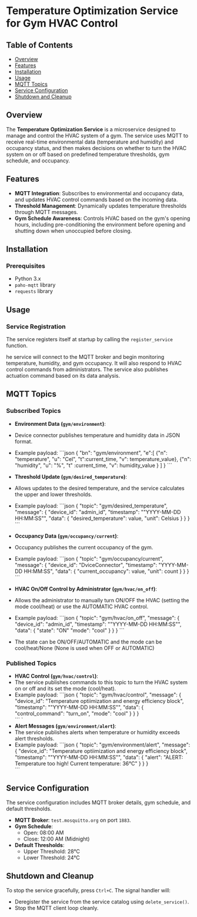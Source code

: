 # Temperature Optimization Service for Gym HVAC Control

## Table of Contents
- [Overview](#overview)
- [Features](#features)
- [Installation](#installation)
- [Usage](#usage)
- [MQTT Topics](#mqtt-topics)
- [Service Configuration](#service-configuration)
- [Shutdown and Cleanup](#shutdown-and-cleanup)

## Overview
The **Temperature Optimization Service** is a microservice designed to manage and control the HVAC system of a gym. The service uses MQTT to receive real-time environmental data (temperature and humidity) and occupancy status, and then makes decisions on whether to turn the HVAC system on or off based on predefined temperature thresholds, gym schedule, and occupancy.

## Features
- **MQTT Integration**: Subscribes to environmental and occupancy data, and updates HVAC control commands based on the incoming data.
- **Threshold Management**: Dynamically updates temperature thresholds through MQTT messages.
- **Gym Schedule Awareness**: Controls HVAC based on the gym's opening hours, including pre-conditioning the environment before opening and shutting down when unoccupied before closing.

## Installation

### Prerequisites
- Python 3.x
- `paho-mqtt` library
- `requests` library

## Usage

### Service Registration
The service registers itself at startup by calling the `register_service` function.

he service will connect to the MQTT broker and begin monitoring temperature, humidity, and gym occupancy. It will also respond to HVAC control commands from administrators. The service also publishes actuation command based on its data analysis.




## MQTT Topics

### Subscribed Topics
- **Environment Data (`gym/environment`)**:
- Device connector publishes temperature and humidity data in JSON format.
- Example payload:
  \```json
  {
    "bn": "gym/environment",
    "e":[
      {"n": "temperature",
       "u": "Cel",
       "t":current_time,
       "v": temperature_value},
      {"n": "humidity",
       "u": "%",
       "t" :current_time,
       "v": humidity_value
      } 
    ]
  }
  \```

- **Threshold Update (`gym/desired_temperature`)**:
- Allows updates to the desired temperature, and the service calculates the upper and lower thresholds.
- Example payload:
  \```json
  {
    "topic": "gym/desired_temperature",
    "message": {
      "device_id": "admin_id",
      "timestamp": ""YYYY-MM-DD HH:MM:SS"",
      "data": {
        "desired_temperature": value,
        "unit": Celsius
      }
    }
  }  
  \```

- **Occupancy Data (`gym/occupancy/current`)**:
- Occupancy publishes the current occupancy of the gym.
- Example payload:
  \```json
  {
    "topic": "gym/occupancy/current",
    "message": {
      "device_id": "DviceConnector",
      "timestamp": "YYYY-MM-DD HH:MM:SS",
      "data": {
        "current_occupancy": value,
        "unit": count
      }
    }
  }  
  \```

- **HVAC On/Off Control by Administrator (`gym/hvac/on_off`)**:
- Allows the administrator to manually turn ON/OFF the HVAC (setting the mode cool/heat) or use the AUTOMATIC HVAC control.
- Example payload:
  \```json
  {
    "topic": "gym/hvac/on_off",
    "message": {
      "device_id": "admin_id",
      "timestamp": ""YYYY-MM-DD HH:MM:SS"",
      "data": {
        "state": "ON"
        "mode": "cool"
      }
    }
  } 
  \```
- The state can be ON/OFF/AUTOMATIC and the mode can be cool/heat/None (None is used when OFF or AUTOMATIC)

### Published Topics
- **HVAC Control (`gym/hvac/control`)**:
- The service publishes commands to this topic to turn the HVAC system on or off and its set the mode (cool/heat).
- Example payload:
  \```json
  {
    "topic": "gym/hvac/control",
    "message": {
      "device_id": "Temperature optiimization and energy efficiency block",
      "timestamp": ""YYYY-MM-DD HH:MM:SS"",
      "data": {
        "control_command": "turn_on",
        "mode": "cool"
      }
    }
  }  
  \```
`
- **Alert Messages (`gym/environment/alert`)**:
- The service publishes alerts when temperature or humidity exceeds alert thresholds.
- Example payload:
  \```json
  {
    "topic": "gym/environment/alert",
    "message": {
      "device_id": "Temperature optiimization and energy efficiency block",
      "timestamp": ""YYYY-MM-DD HH:MM:SS"",
      "data": {
        "alert": "ALERT: Temperature too high! Current temperature: 36°C"
      }
    }
  }  
  \```

## Service Configuration
The service configuration includes MQTT broker details, gym schedule, and default thresholds.

- **MQTT Broker**: `test.mosquitto.org` on port `1883`.
- **Gym Schedule**: 
  - Open: 08:00 AM
  - Close: 12:00 AM (Midnight)
- **Default Thresholds**:
  - Upper Threshold: 28°C
  - Lower Threshold: 24°C

## Shutdown and Cleanup
To stop the service gracefully, press `Ctrl+C`. The signal handler will:
- Deregister the service from the service catalog using `delete_service()`.
- Stop the MQTT client loop cleanly.


